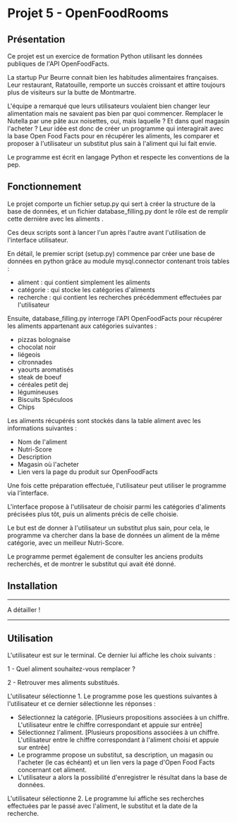 ﻿﻿﻿﻿﻿﻿﻿﻿﻿﻿﻿﻿﻿﻿﻿﻿﻿﻿﻿﻿﻿﻿# Projet 5 - OpenFoodRooms## PrésentationCe projet est un exercice de formation Python utilisant les données publiques de l'API OpenFoodFacts.La startup Pur Beurre connait bien les habitudes alimentaires françaises. Leur restaurant, Ratatouille, remporte un succès croissant et attire toujours plus de visiteurs sur la butte de Montmartre.L'équipe a remarqué que leurs utilisateurs voulaient bien changer leur alimentation mais ne savaient pas bien par quoi commencer. Remplacer le Nutella par une pâte aux noisettes, oui, mais laquelle ? Et dans quel magasin l'acheter ? Leur idée est donc de créer un programme qui interagirait avec la base Open Food Facts pour en récupérer les aliments, les comparer et proposer à l'utilisateur un substitut plus sain à l'aliment qui lui fait envie.Le programme est écrit en langage Python et respecte les conventions de la pep.## FonctionnementLe projet comporte un fichier setup.py qui sert à créer la structure de la base de données, et un fichier database_filling.py dont le rôle est de remplir cette dernière avec les aliments .Ces deux scripts sont à lancer l'un après l'autre avant l'utilisation de l'interface utilisateur.En détail, le premier script (setup.py) commence par créer une base de données en python grâce au module mysql.connector contenant trois tables :  - aliment : qui contient simplement les aliments  - catégorie : qui stocke les catégories d'aliments - recherche : qui contient les recherches précédemment effectuées par l'utilisateurEnsuite, database_filling.py interroge l'API OpenFoodFacts pour récupérer les aliments appartenant aux catégories suivantes :  - pizzas bolognaise - chocolat noir  - liégeois  - citronnades  - yaourts aromatisés  - steak de boeuf  - céréales petit dej  - légumineuses  - Biscuits Spéculoos  - Chips Les aliments récupérés sont stockés dans la table aliment avec les informations suivantes : - Nom de l'aliment- Nutri-Score- Description- Magasin où l'acheter- Lien vers la page du produit sur OpenFoodFactsUne fois cette préparation effectuée, l'utilisateur peut utiliser le programme via l'interface.L'interface propose à l'utilisateur de choisir parmi les catégories d'aliments précisées plus tôt, puis un aliments précis de celle choisie.Le but est de donner à l'utilisateur un substitut plus sain, pour cela, le programme va chercher dans la base de données un aliment de la même catégorie, avec un meilleur Nutri-Score.Le programme permet également de consulter les anciens produits recherchés, et de montrer le substitut qui avait été donné.## Installation---A détailler !---## UtilisationL'utilisateur est sur le terminal. Ce dernier lui affiche les choix suivants :1 - Quel aliment souhaitez-vous remplacer ?2 - Retrouver mes aliments substitués.L'utilisateur sélectionne 1. Le programme pose les questions suivantes à l'utilisateur et ce dernier sélectionne les réponses :- Sélectionnez la catégorie. [Plusieurs propositions associées à un chiffre. L'utilisateur entre le chiffre correspondant et appuie sur entrée]- Sélectionnez l'aliment. [Plusieurs propositions associées à un chiffre. L'utilisateur entre le chiffre correspondant à l'aliment choisi et appuie sur entrée]- Le programme propose un substitut, sa description, un magasin ou l'acheter (le cas échéant) et un lien vers la page d'Open Food Facts concernant cet aliment.- L'utilisateur a alors la possibilité d'enregistrer le résultat dans la base de données.L'utilisateur sélectionne 2. Le programme lui affiche ses recherches effectuées par le passé avec l'aliment, le substitut et la date de la recherche.